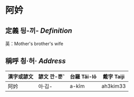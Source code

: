 # 阿妗
## 定義 딍-끼- _Definition_




英：Mother's brother's wife

## 稱呼 칑·허· _Address_

漢字或諺文 | 諺文 깐-뿐ˆ | 台羅 Tâi-lô | 戴字 Taiji
--- | --- | --- | --- 
阿妗 | 아·김- | a-kīm | ah3kim33 
